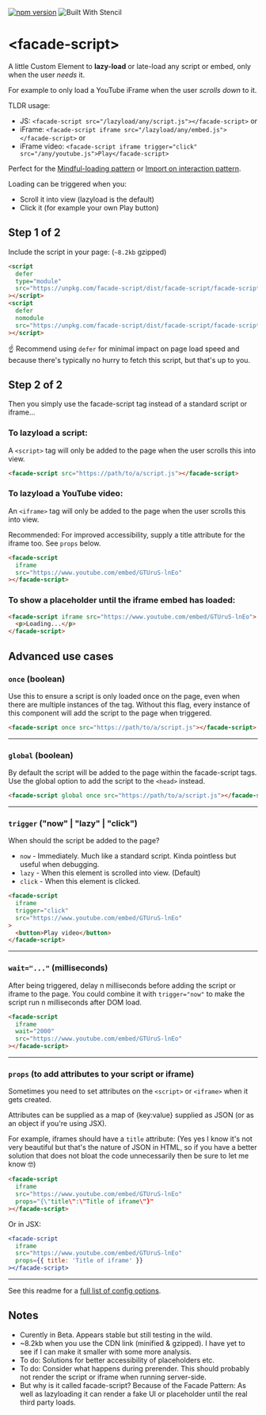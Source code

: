 [![npm version](https://badge.fury.io/js/facade-script.svg)](https://badge.fury.io/js/facade-script)
![Built With Stencil](https://img.shields.io/badge/-Built%20With%20Stencil-16161d.svg?logo=data%3Aimage%2Fsvg%2Bxml%3Bbase64%2CPD94bWwgdmVyc2lvbj0iMS4wIiBlbmNvZGluZz0idXRmLTgiPz4KPCEtLSBHZW5lcmF0b3I6IEFkb2JlIElsbHVzdHJhdG9yIDE5LjIuMSwgU1ZHIEV4cG9ydCBQbHVnLUluIC4gU1ZHIFZlcnNpb246IDYuMDAgQnVpbGQgMCkgIC0tPgo8c3ZnIHZlcnNpb249IjEuMSIgaWQ9IkxheWVyXzEiIHhtbG5zPSJodHRwOi8vd3d3LnczLm9yZy8yMDAwL3N2ZyIgeG1sbnM6eGxpbms9Imh0dHA6Ly93d3cudzMub3JnLzE5OTkveGxpbmsiIHg9IjBweCIgeT0iMHB4IgoJIHZpZXdCb3g9IjAgMCA1MTIgNTEyIiBzdHlsZT0iZW5hYmxlLWJhY2tncm91bmQ6bmV3IDAgMCA1MTIgNTEyOyIgeG1sOnNwYWNlPSJwcmVzZXJ2ZSI%2BCjxzdHlsZSB0eXBlPSJ0ZXh0L2NzcyI%2BCgkuc3Qwe2ZpbGw6I0ZGRkZGRjt9Cjwvc3R5bGU%2BCjxwYXRoIGNsYXNzPSJzdDAiIGQ9Ik00MjQuNywzNzMuOWMwLDM3LjYtNTUuMSw2OC42LTkyLjcsNjguNkgxODAuNGMtMzcuOSwwLTkyLjctMzAuNy05Mi43LTY4LjZ2LTMuNmgzMzYuOVYzNzMuOXoiLz4KPHBhdGggY2xhc3M9InN0MCIgZD0iTTQyNC43LDI5Mi4xSDE4MC40Yy0zNy42LDAtOTIuNy0zMS05Mi43LTY4LjZ2LTMuNkgzMzJjMzcuNiwwLDkyLjcsMzEsOTIuNyw2OC42VjI5Mi4xeiIvPgo8cGF0aCBjbGFzcz0ic3QwIiBkPSJNNDI0LjcsMTQxLjdIODcuN3YtMy42YzAtMzcuNiw1NC44LTY4LjYsOTIuNy02OC42SDMzMmMzNy45LDAsOTIuNywzMC43LDkyLjcsNjguNlYxNDEuN3oiLz4KPC9zdmc%2BCg%3D%3D&colorA=16161d&style=flat-square)

# \<facade-script>

A little Custom Element to **lazy-load** or late-load any script or embed, only when the user _needs_ it.

For example to only load a YouTube iFrame when the user _scrolls down_ to it.

TLDR usage:

- JS: `<facade-script src="/lazyload/any/script.js"></facade-script>` or
- iFrame: `<facade-script iframe src="/lazyload/any/embed.js"></facade-script>` or
- iFrame video: `<facade-script iframe trigger="click" src="/any/youtube.js">Play</facade-script>`

Perfect for the [Mindful-loading pattern](https://uxdesign.cc/boost-page-speed-with-mindful-loading-28905edac84d) or [Import on interaction pattern](https://addyosmani.com/blog/import-on-interaction/).

Loading can be triggered when you:

- Scroll it into view (lazyload is the default)
- Click it (for example your own Play button)

## Step 1 of 2

Include the script in your page: (`~8.2kb` gzipped)

```html
<script
  defer
  type="module"
  src="https://unpkg.com/facade-script/dist/facade-script/facade-script.esm.js"
></script>
<script
  defer
  nomodule
  src="https://unpkg.com/facade-script/dist/facade-script/facade-script.js"
></script>
```

☝️ Recommend using `defer` for minimal impact on page load speed and because there's typically no hurry to fetch this script, but that's up to you.

## Step 2 of 2

Then you simply use the facade-script tag instead of a standard script or iframe...

### To lazyload a script:

A `<script>` tag will only be added to the page when the user scrolls this into view.

```html
<facade-script src="https://path/to/a/script.js"></facade-script>
```

### To lazyload a YouTube video:

An `<iframe>` tag will only be added to the page when the user scrolls this into view.

Recommended: For improved accessibility, supply a title attribute for the iframe too. See `props` below.

```html
<facade-script
  iframe
  src="https://www.youtube.com/embed/GTUruS-lnEo"
></facade-script>
```

### To show a placeholder until the iframe embed has loaded:

```html
<facade-script iframe src="https://www.youtube.com/embed/GTUruS-lnEo">
  <p>Loading...</p>
</facade-script>
```

## Advanced use cases

### `once` (boolean)

Use this to ensure a script is only loaded once on the page, even when there are multiple instances of the tag. Without this flag, every instance of this component will add the script to the page when triggered.

```html
<facade-script once src="https://path/to/a/script.js"></facade-script>
```

---

### `global` (boolean)

By default the script will be added to the page within the facade-script tags. Use the global option to add the script to the `<head>` instead.

```html
<facade-script global once src="https://path/to/a/script.js"></facade-script>
```

---

### `trigger` ("now" | "lazy" | "click")

When should the script be added to the page?

- `now` - Immediately. Much like a standard script. Kinda pointless but useful when debugging.
- `lazy` - When this element is scrolled into view. (Default)
- `click` - When this element is clicked.

```html
<facade-script
  iframe
  trigger="click"
  src="https://www.youtube.com/embed/GTUruS-lnEo"
>
  <button>Play video</button>
</facade-script>
```

---

### `wait="..."` (milliseconds)

After being triggered, delay n milliseconds before adding the script or iframe to the page.
You could combine it with `trigger="now"` to make the script run n milliseconds after DOM load.

```html
<facade-script
  iframe
  wait="2000"
  src="https://www.youtube.com/embed/GTUruS-lnEo"
></facade-script>
```

---

### `props` (to add attributes to your script or iframe)

Sometimes you need to set attributes on the `<script>` or `<iframe>` when it gets created.

Attributes can be supplied as a map of {key:value} supplied as JSON (or as an object if you're using JSX).

For example, iframes should have a `title` attribute: (Yes yes I know it's not very beautiful but that's the nature of JSON in HTML, so if you have a better solution that does not bloat the code unnecessarily then be sure to let me know 🤓)

```html
<facade-script
  iframe
  src="https://www.youtube.com/embed/GTUruS-lnEo"
  props="{\"title\":\"Title of iframe\"}"
></facade-script>
```

Or in JSX:

```jsx
<facade-script
  iframe
  src="https://www.youtube.com/embed/GTUruS-lnEo"
  props={{ title: 'Title of iframe' }}
></facade-script>
```

---

See this readme for a [full list of config options](https://github.com/georgeadamson/facade-script/tree/master/src/components/facade-script).

## Notes

- Curently in Beta. Appears stable but still testing in the wild.
- ~8.2kb when you use the CDN link (minified & gzipped). I have yet to see if I can make it smaller with some more analysis.
- To do: Solutions for better accessibility of placeholders etc.
- To do: Consider what happens during prerender. This should probably not render the script or iframe when running server-side.
- But why is it called facade-script? Because of the Facade Pattern: As well as lazyloading it can render a fake UI or placeholder until the real third party loads.
